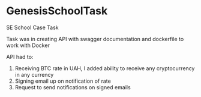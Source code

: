 # GenesisSchoolTask

SE School Case Task

Task was in creating API with swagger documentation and dockerfile to work with Docker

API had to:
1. Receiving BTC rate in UAH, I added ability to receive any cryptocurrency in any currency
2. Signing email up on notification of rate
3. Request to send notifications on signed emails
